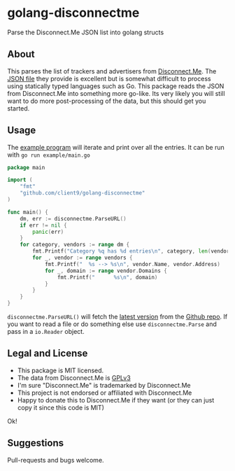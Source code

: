 # golang-disconnectme
Parse the Disconnect.Me JSON list into golang structs

## About

This parses the list of trackers and advertisers from [Disconnect.Me](https://disconnect.me). The [JSON file](https://github.com/disconnectme/disconnect-tracking-protection/blob/master/services.json) they provide is excellent but is somewhat difficult to process using statically typed languages such as Go.  This package reads the JSON from Disconnect.Me into something more go-like.  Its very likely you will still want to do more post-processing of the data, but this should get you started.

## Usage

The [example program](example/main.go) will iterate and print over all the entries.   It can be run with `go run example/main.go`

```go
package main

import (
	"fmt"
	"github.com/client9/golang-disconnectme"
)

func main() {
	dm, err := disconnectme.ParseURL()
	if err != nil {
		panic(err)
	}
	for category, vendors := range dm {
		fmt.Printf("Category %q has %d entries\n", category, len(vendors))
		for _, vendor := range vendors {
			fmt.Printf("  %s --> %s\n", vendor.Name, vendor.Address)
			for _, domain := range vendor.Domains {
				fmt.Printf("      %s\n", domain)
			}
		}
	}
}
```

`disconnectme.ParseURL()` will fetch the [latest version](https://raw.githubusercontent.com/disconnectme/disconnect-tracking-protection/master/services.json) from the [Github repo](https://github.com/disconnectme/disconnect-tracking-protection).  If you want to read a file or do something else use `disconnectme.Parse` and pass in a `io.Reader` object.

## Legal and License

* This package is MIT licensed.
* The data from Disconnect.Me is [GPLv3](https://github.com/disconnectme/disconnect-tracking-protection/blob/master/LICENSE)
* I'm sure "Disconnect.Me" is trademarked by Disconnect.Me
* This project is not endorsed or affiliated with Disconnect.Me
* Happy to donate this to Disconnect.Me if they want (or they can just copy it since this code is MIT)

Ok!

## Suggestions

Pull-requests and bugs welcome.



